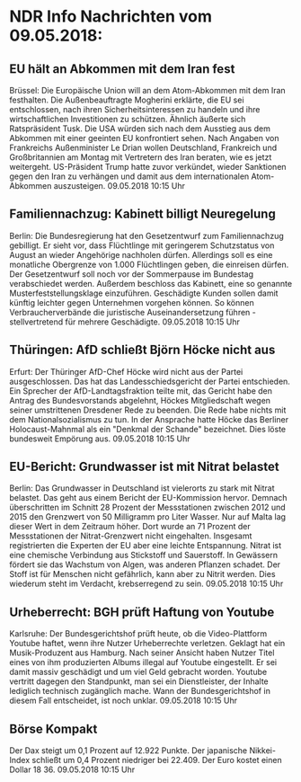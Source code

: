 # NDR Info Nachrichten vom 09.05.2018:


## EU hält an Abkommen mit dem Iran fest
Brüssel:	Die Europäische Union will an dem Atom-Abkommen mit dem Iran festhalten. Die Außenbeauftragte Mogherini erklärte, die EU sei entschlossen, nach ihren Sicherheitsinteressen zu handeln und ihre wirtschaftlichen Investitionen zu schützen. Ähnlich äußerte sich Ratspräsident Tusk. Die USA würden sich nach dem Ausstieg aus dem Abkommen mit einer geeinten EU konfrontiert sehen. Nach Angaben von Frankreichs Außenminister Le Drian wollen Deutschland, Frankreich und Großbritannien am Montag mit Vertretern des Iran beraten, wie es jetzt weitergeht. US-Präsident Trump hatte zuvor verkündet, wieder Sanktionen gegen den Iran zu verhängen und damit aus dem internationalen Atom-Abkommen auszusteigen. 09.05.2018 10:15 Uhr 

## Familiennachzug: Kabinett billigt Neuregelung
Berlin:	Die Bundesregierung hat den Gesetzentwurf zum Familiennachzug gebilligt. Er sieht vor, dass Flüchtlinge mit geringerem Schutzstatus von August an wieder Angehörige nachholen dürfen. Allerdings soll es eine monatliche Obergrenze von 1.000 Flüchtlingen geben, die einreisen dürfen. Der Gesetzentwurf soll noch vor der Sommerpause im Bundestag verabschiedet werden. Außerdem beschloss das Kabinett, eine so genannte Musterfeststellungsklage einzuführen. Geschädigte Kunden sollen damit künftig leichter gegen Unternehmen vorgehen können. So können Verbraucherverbände die juristische Auseinandersetzung führen - stellvertretend für mehrere Geschädigte. 09.05.2018 10:15 Uhr 

## Thüringen: AfD schließt Björn Höcke nicht aus
Erfurt: Der Thüringer AfD-Chef Höcke wird nicht aus der Partei ausgeschlossen. Das hat das Landesschiedsgericht der Partei entschieden. Ein Sprecher der AfD-Landtagsfraktion teilte mit, das Gericht habe den Antrag des Bundesvorstands abgelehnt, Höckes Mitgliedschaft wegen seiner
umstrittenen Dresdener Rede zu beenden. Die Rede habe nichts mit dem Nationalsozialismus zu tun. In der Ansprache hatte Höcke das Berliner Holocaust-Mahnmal als ein "Denkmal der Schande" bezeichnet. Dies löste bundesweit Empörung aus. 09.05.2018 10:15 Uhr 

## EU-Bericht: Grundwasser ist mit Nitrat belastet
Berlin: Das Grundwasser in Deutschland ist vielerorts zu stark mit Nitrat belastet. Das geht aus einem Bericht der EU-Kommission hervor. Demnach überschritten im Schnitt 28 Prozent der Messstationen zwischen 2012 und 2015 den Grenzwert von 50 Milligramm pro Liter Wasser. Nur auf Malta lag dieser Wert in dem Zeitraum höher. Dort wurde an 71 Prozent der Messstationen der Nitrat-Grenzwert nicht eingehalten. Insgesamt registrierten die Experten der EU aber eine leichte Entspannung. Nitrat ist eine chemische Verbindung aus Stickstoff und Sauerstoff. In Gewässern fördert sie das Wachstum von Algen, was anderen Pflanzen schadet. Der Stoff ist für Menschen nicht gefährlich, kann aber zu Nitrit werden. Dies wiederum steht im Verdacht, krebserregend zu sein. 09.05.2018 10:15 Uhr 

## Urheberrecht: BGH prüft Haftung von Youtube
Karlsruhe: Der Bundesgerichtshof prüft heute, ob die Video-Plattform Youtube haftet, wenn ihre Nutzer Urheberrechte verletzen. Geklagt hat ein Musik-Produzent aus Hamburg. Nach seiner Ansicht haben Nutzer Titel eines von ihm produzierten Albums illegal auf Youtube eingestellt. Er sei damit massiv geschädigt und um viel Geld gebracht worden. Youtube vertritt dagegen den Standpunkt, man sei ein Dienstleister, der Inhalte lediglich technisch zugänglich mache. Wann der Bundesgerichtshof in diesem Fall entscheidet, ist noch unklar. 09.05.2018 10:15 Uhr 

## Börse Kompakt
Der Dax steigt um 0,1 Prozent auf 12.922 Punkte. Der japanische Nikkei-Index schließt um 0,4 Prozent niedriger bei 22.409. Der Euro kostet einen Dollar 18 36. 09.05.2018 10:15 Uhr 
